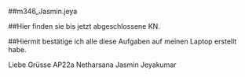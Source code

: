 ##m346_Jasmin.jeya



##Hier finden sie bis jetzt abgeschlossene KN. 

##Hiermit bestätige ich alle diese Aufgaben auf meinen Laptop erstellt habe.





Liebe Grüsse 
AP22a 
Netharsana Jasmin Jeyakumar
